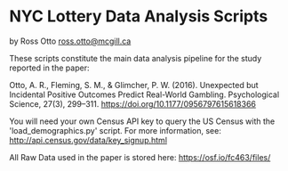 
NYC Lottery Data Analysis Scripts
=========
by Ross Otto
ross.otto@mcgill.ca

These scripts constitute the main data analysis pipeline for the study reported in the paper:

Otto, A. R., Fleming, S. M., & Glimcher, P. W. (2016). Unexpected but Incidental Positive Outcomes Predict Real-World Gambling. Psychological Science, 27(3), 299–311. https://doi.org/10.1177/0956797615618366

You will need your own Census API key to query the US Census with the 'load_demographics.py' script. For more information, see: http://api.census.gov/data/key_signup.html

All Raw Data used in the paper is stored here:
https://osf.io/fc463/files/


